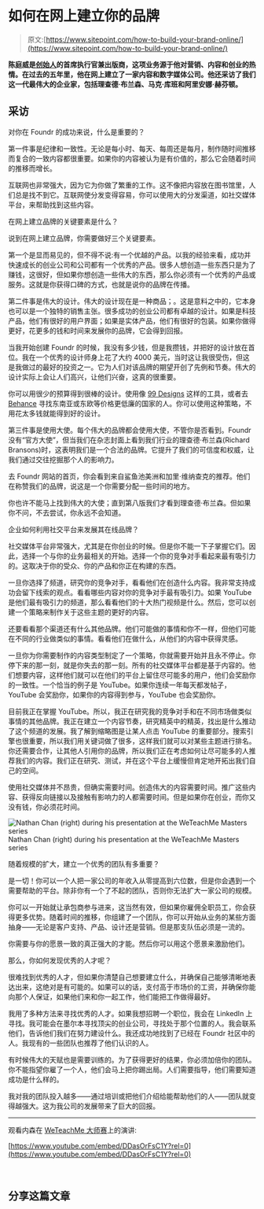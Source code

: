 # 如何在网上建立你的品牌

> 原文:[https://www.sitepoint.com/how-to-build-your-brand-online/](https://www.sitepoint.com/how-to-build-your-brand-online/)

**陈庭威是[创始人](https://foundr.com/)的首席执行官兼出版商，这项业务源于他对营销、内容和创业的热情。在过去的五年里，他在网上建立了一家内容和数字媒体公司。他还采访了我们这一代最伟大的企业家，包括理查德·布兰森、马克·库班和阿里安娜·赫芬顿。**

## 采访

对你在 Foundr 的成功来说，什么是重要的？

第一件事是纪律和一致性。无论是每小时、每天、每周还是每月，制作随时间推移而复合的一致内容都很重要。如果你的内容被认为是有价值的，那么它会随着时间的推移而增长。

互联网也非常强大，因为它为你做了繁重的工作。这不像把内容放在图书馆里，人们总是找不到它。互联网使分发变得容易，你可以使用大的分发渠道，如社交媒体平台，来帮助找到这些内容。

在网上建立品牌的关键要素是什么？

说到在网上建立品牌，你需要做好三个关键要素。

第一个是显而易见的，但不得不说:有一个优越的产品。以我的经验来看，成功并快速成长的创业公司和公司都有一个优秀的产品。很多人想创造一些东西只是为了赚钱，这很好，但如果你想创造一些伟大的东西，那么你必须有一个优秀的产品或服务。这就是你获得口碑的方式，也就是说你的品牌在传播。

第二件事是伟大的设计。伟大的设计现在是一种商品；。这是意料之中的，它本身也可以是一个独特的销售主张。很多成功的创业公司都有卓越的设计。如果是科技产品，他们有很好的用户界面；如果是实体产品，他们有很好的包装。如果你做得更好，花更多的钱和时间来发展你的品牌，它会得到回报。

当我开始创建 Foundr 的时候，我没有多少钱，但是我攒钱，并把好的设计放在首位。我在一个优秀的设计师身上花了大约 4000 美元，当时这让我很受伤，但这是我做过的最好的投资之一。它为人们对该品牌的期望开创了先例和节奏。伟大的设计实际上会让人们高兴，让他们兴奋，这真的很重要。

你可以用很少的预算得到很棒的设计。使用像 [99 Designs](https://99designs.com.au/) 这样的工具，或者去 [Behance](https://www.behance.net/) 寻找东南亚或东欧等价格更低廉的国家的人。你可以使用这种策略，不用花太多钱就能得到好的设计。

第三件事是使用大使。每个伟大的品牌都会使用大使，不管你是否看到。Foundr 没有“官方大使”，但当我们在杂志封面上看到我们行业的理查德·布兰森(Richard Bransons)时，这表明我们是一个合法的品牌。它提升了我们的可信度和权威，让我们通过交往挖掘那个人的影响力。

去 Foundr 网站的首页，你会看到来自鲨鱼池美洲和加里·维纳查克的推荐。他们在称赞我们的品牌，说这是一个你需要分配一些时间的地方。

你也许不能马上找到伟大的大使；直到第八版我们才看到理查德·布兰森。但如果你不问，不去尝试，你永远不会知道。

企业如何利用社交平台来发展其在线品牌？

社交媒体平台非常强大，尤其是在你创业的时候。但是你不能一下子掌握它们。因此，选择一个与你的业务最相关的开始。选择一个你的竞争对手看起来最有吸引力的。这取决于你的受众、你的产品和你正在构建的东西。

一旦你选择了频道，研究你的竞争对手，看看他们在创造什么内容。我非常支持成功会留下线索的观点。看看哪些内容对你的竞争对手最有吸引力。如果 YouTube 是他们最有吸引力的频道，那么看看他们的十大热门视频是什么。然后，您可以创建一个策略来制作关于这些主题的更好的内容。

还要看看那个渠道还有什么其他品牌。他们可能做的事情和你不一样，但他们可能在不同的行业做类似的事情。看看他们在做什么，从他们的内容中获得灵感。

一旦你为你需要制作的内容类型制定了一个策略，你就需要开始并且永不停止。你停下来的那一刻，就是你失去的那一刻。所有的社交媒体平台都是基于内容的。他们想要内容，这样他们就可以在他们的平台上留住尽可能多的用户，他们会奖励你的一致性。一个恰当的例子是 YouTube。如果你连续一年每天都发帖子，YouTube 会奖励你，如果你的内容得到参与，YouTube 也会奖励你。

目前我正在掌握 YouTube。所以，我正在研究我的竞争对手和在不同市场做类似事情的其他品牌。我正在建立一个内容节奏，研究精英中的精英，找出是什么推动了这个频道的发展。我了解到缩略图是让某人点击 YouTube 的重要部分。搜索引擎也很重要，所以我们用关键词做了很多，这样我们就可以对某些主题进行排名。你还需要合作，让其他人引用你的品牌，所以我们正在考虑如何让尽可能多的人推荐我们的内容。我们正在研究、测试，并在这个平台上缓慢但肯定地开拓出我们自己的空间。

使用社交媒体并不昂贵，但确实需要时间。创造伟大的内容需要时间。推广这些内容、获得反向链接以及接触有影响力的人都需要时间。但是如果你在创业，而你又没有钱，你必须花时间。

![Nathan Chan (right) during his presentation at the WeTeachMe Masters series](../Images/de064f2a92d68ee68a6acdae0037eb59.png)Nathan Chan (right) during his presentation at the WeTeachMe Masters series

随着规模的扩大，建立一个优秀的团队有多重要？

是一切！你可以一个人把一家公司的年收入从零提高到六位数，但是你会遇到一个需要帮助的平台。除非你有一个了不起的团队，否则你无法扩大一家公司的规模。

你可以一开始就让承包商参与进来，这当然有效，但如果你雇佣全职员工，你会获得更多优势。随着时间的推移，你组建了一个团队，你可以开始从业务的某些方面抽身——无论是客户支持、产品、设计还是营销。但是那支队伍必须是一流的。

你需要与你的愿景一致的真正强大的才能。然后你可以用这个愿景来激励他们。

那么，你如何发现优秀的人才呢？

很难找到优秀的人才，但如果你清楚自己想要建立什么，并确保自己能够清晰地表达出来，这绝对是有可能的。如果可以的话，支付高于市场价的工资，并确保你能向那个人保证，如果他们来和你一起工作，他们能把工作做得最好。

我用了多种方法来寻找优秀的人才。如果我想招聘一个职位，我会在 LinkedIn 上寻找。我可能会在墨尔本寻找顶尖的创业公司，寻找处于那个位置的人。我会联系他们，告诉他们我们在努力建设什么。我还成功地找到了已经在 Foundr 社区中的人。我现有的一些团队也推荐了他们认识的人。

有时候伟大的天赋也是需要训练的。为了获得更好的结果，你必须加倍你的团队。你不能指望你雇了一个人，他们会马上把你踢出局。人们需要指导，他们需要知道成功是什么样的。

我对我的团队投入越多——通过培训或把他们介绍给能帮助他们的人——团队就变得越强大。这为我公司的发展带来了巨大的回报。

* * *

观看内森在 [WeTeachMe 大师赛](https://weteachme.com/masters-series)上的演讲:

[https://www.youtube.com/embed/DDasOrFsC1Y?rel=0](https://www.youtube.com/embed/DDasOrFsC1Y?rel=0)

<br>

## 分享这篇文章